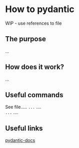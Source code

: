 # How to pydantic

WIP - use references to file

## The purpose
...

## How does it work?
...

## Useful commands
See file.....
`...`  ....  
`...`  ....  

## Useful links
[pydantic-docs](https://pydantic-docs.helpmanual.io/)  



